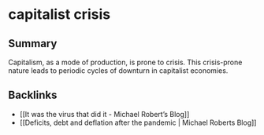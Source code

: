 # capitalist crisis



<a id="org2e42a76"></a>

## Summary

Capitalism, as a mode of production, is prone to crisis. This crisis-prone nature leads to periodic cycles of downturn in capitalist economies.


<a id="orga9314b5"></a>

## Backlinks

-   [[It was the virus that did it - Michael Robert&rsquo;s Blog]]
-   [[Deficits, debt and deflation after the pandemic | Michael Roberts Blog]]
